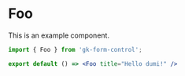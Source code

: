 # Foo

This is an example component.

```jsx
import { Foo } from 'gk-form-control';

export default () => <Foo title="Hello dumi!" />
```
